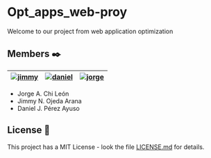 # Opt_apps_web-proy
Welcome to our project from web application optimization

## Members ✒️
| <a href="https://github.com/JimmyOjeda">![jimmy](https://github.com/plupyt/Opt_apps_web-proy/blob/main/public/assets/jimmy_profile.jpeg)</a> | <a href="https://github.com/plupyt">![daniel](https://github.com/plupyt/Opt_apps_web-proy/blob/main/public/assets/daniel_profile.jpg)</a> | <a href="https://github.com/Jorge-Alberto-Chi-Leon">![jorge](https://github.com/plupyt/Opt_apps_web-proy/blob/main/public/assets/jorge_profile.jpeg)</a> |
| ----- | ----- | ----- |

* Jorge A. Chi León
* Jimmy N. Ojeda Arana
* Daniel J. Pérez Ayuso

## License 📄

This project has a MIT License - look the file [LICENSE.md](https://github.com/plupyt/IHC-proy/blob/main/LICENSE) for details.
